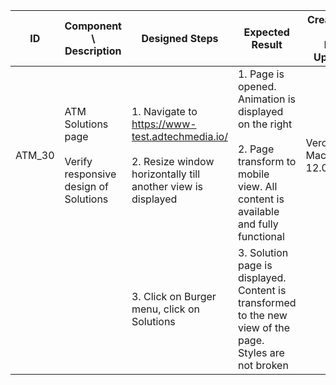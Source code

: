 | ID | Component \ <br> Description  | Designed Steps       |Expected Result     |	Created By \ <br> Last Updated |
| -- | -- | -- | -- | -- |
| ATM_30 | ATM Solutions page <br> <br>  Verify responsive design of Solutions | 1. Navigate to https://www-test.adtechmedia.io/ <br> <br> 2. Resize window horizontally till another view is displayed | 1. Page is opened. Animation is displayed on the right <br> <br> 2. Page transform to mobile view. All content is available and fully functional     | Veronica Macovei <br> 12.07.2017 |
|       |       | 3. Click on Burger menu, click on Solutions <br>  |     3. Solution page is displayed. Content is transformed to the new view of the page. Styles are not broken <br> |    |  

